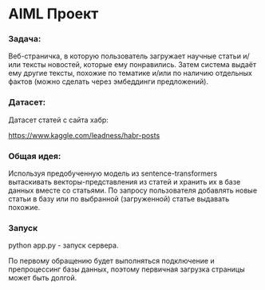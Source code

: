 # AIML Проект

### Задача:

Веб-страничка, в которую пользователь загружает научные статьи и/или тексты 
новостей, которые ему понравились. Затем система выдаёт ему другие тексты, похожие 
по тематике и/или по наличию отдельных фактов (можно сделать через эмбеддинги 
предложений).

### Датасет:

Датасет статей с сайта хабр:

https://www.kaggle.com/leadness/habr-posts

### Общая идея:

Используя предобученную модель из sentence-transformers вытаскивать векторы-представления из статей и хранить их в базе данных вместе со статьями. По запросу пользователя добавлять новые статьи в базу или по выбранной (загруженной) статье выдавать похожие.

### Запуск

python app.py - запуск сервера. 

По первому обращению будет выполняться подключение и препроцессинг базы данных, поэтому первичная загрузка страницы может быть долгой. 
